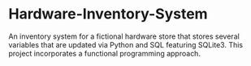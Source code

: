 # Hardware-Inventory-System
An inventory system for a fictional hardware store that stores several variables that are updated via Python and SQL featuring SQLite3. This project incorporates a functional programming approach.
